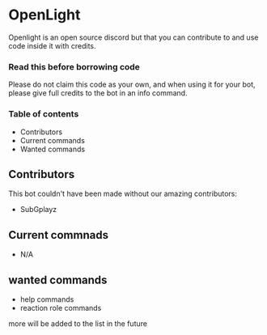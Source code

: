 # OpenLight
Openlight is an open source discord but that you can contribute to and use code inside it with credits.
### Read this before borrowing code
Please do not claim this code as your own, and when using it for your bot, please give full credits to the bot in an info command.

### Table of contents
- Contributors
- Current commands
- Wanted commands

## Contributors

This bot couldn't have been made without our amazing contributors:
- SubGplayz


## Current commnads
- N/A

## wanted commands
- help commands
- reaction role commands

more will be added to the list in the future
